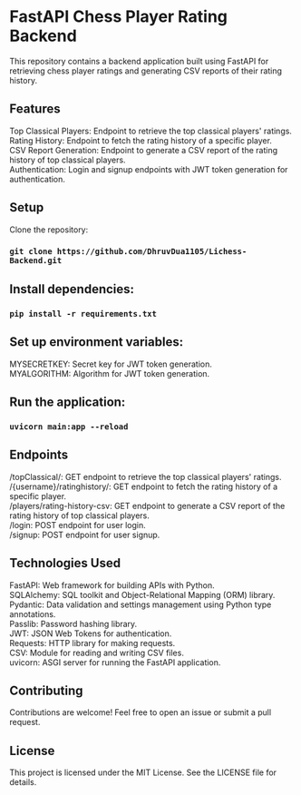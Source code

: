 # FastAPI Chess Player Rating Backend

This repository contains a backend application built using FastAPI for retrieving chess player ratings and generating CSV reports of their rating history.

## Features
Top Classical Players: Endpoint to retrieve the top classical players' ratings.\
Rating History: Endpoint to fetch the rating history of a specific player.\
CSV Report Generation: Endpoint to generate a CSV report of the rating history of top classical players.\
Authentication: Login and signup endpoints with JWT token generation for authentication.

## Setup
Clone the repository:

### `git clone https://github.com/DhruvDua1105/Lichess-Backend.git`

## Install dependencies:

### `pip install -r requirements.txt`

## Set up environment variables:

MYSECRETKEY: Secret key for JWT token generation.\
MYALGORITHM: Algorithm for JWT token generation.

## Run the application:

### `uvicorn main:app --reload`

## Endpoints
/topClassical/: GET endpoint to retrieve the top classical players' ratings.\
/{username}/ratinghistory/: GET endpoint to fetch the rating history of a specific player.\
/players/rating-history-csv: GET endpoint to generate a CSV report of the rating history of top classical players.\
/login: POST endpoint for user login.\
/signup: POST endpoint for user signup.

## Technologies Used
FastAPI: Web framework for building APIs with Python.\
SQLAlchemy: SQL toolkit and Object-Relational Mapping (ORM) library.\
Pydantic: Data validation and settings management using Python type annotations.\
Passlib: Password hashing library.\
JWT: JSON Web Tokens for authentication.\
Requests: HTTP library for making requests.\
CSV: Module for reading and writing CSV files.\
uvicorn: ASGI server for running the FastAPI application.

## Contributing
Contributions are welcome! Feel free to open an issue or submit a pull request.

## License
This project is licensed under the MIT License. See the LICENSE file for details.
